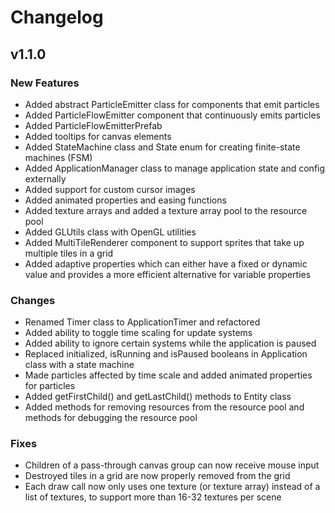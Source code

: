 # Changelog

## v1.1.0

### New Features

- Added abstract ParticleEmitter class for components that emit particles 
- Added ParticleFlowEmitter component that continuously emits particles
- Added ParticleFlowEmitterPrefab 
- Added tooltips for canvas elements
- Added StateMachine class and State enum for creating finite-state machines (FSM)
- Added ApplicationManager class to manage application state and config externally
- Added support for custom cursor images
- Added animated properties and easing functions
- Added texture arrays and added a texture array pool to the resource pool
- Added GLUtils class with OpenGL utilities
- Added MultiTileRenderer component to support sprites that take up multiple tiles in a grid
- Added adaptive properties which can either have a fixed or dynamic value and provides a more efficient alternative for variable properties

### Changes


- Renamed Timer class to ApplicationTimer and refactored
- Added ability to toggle time scaling for update systems
- Added ability to ignore certain systems while the application is paused
- Replaced initialized, isRunning and isPaused booleans in Application class with a state machine
- Made particles affected by time scale and added animated properties for particles
- Added getFirstChild() and getLastChild() methods to Entity class
- Added methods for removing resources from the resource pool and methods for debugging the resource pool

### Fixes

- Children of a pass-through canvas group can now receive mouse input
- Destroyed tiles in a grid are now properly removed from the grid
- Each draw call now only uses one texture (or texture array) instead of a list of textures, to support more than 16-32 textures per scene
